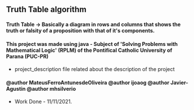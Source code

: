 ## Truth Table algorithm

#### Truth Table -> Basically a diagram in rows and columns that shows the truth or falsity of a proposition with that of it's components.

#### This project was made using java - Subject of 'Solving Problems with Mathematical Logic' (RPLM) of the Pontifical Catholic University of Parana (PUC-PR)

- project_description file related about the description of the project

#### @author MateusFerroAntunesdeOliveira @author ijoaog @author Javier-Agustin @author mhsilverio

- Work Done - 11/11/2021.
